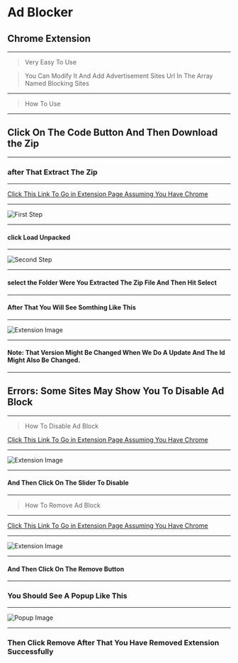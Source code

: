 # Ad Blocker
## Chrome Extension

---
> Very Easy To Use

> You Can Modify It And Add  Advertisement Sites Url In The Array Named Blocking Sites



---
> How To Use
---

## Click On The Code Button And Then Download the Zip

---

### after That Extract The Zip

---

[Click This Link To Go in Extension Page Assuming You Have Chrome](chrome://extensions)

---

![First Step]("https://raw.githubusercontent.com/sharifjameel90/ad-blocker/main/images/Step1.png")

---

#### click Load Unpacked

---

![Second Step]("https://raw.githubusercontent.com/sharifjameel90/ad-blocker/main/images/Step2.png")

---

#### select the Folder Were You Extracted The Zip File And Then Hit Select

---

#### After That You Will See Somthing Like This

---
![Extension Image]("https://raw.githubusercontent.com/sharifjameel90/ad-blocker/main/images/Extension.png")

---
#### Note: That Version Might Be Changed When We Do A Update And The Id Might Also Be Changed.


---

## Errors: Some Sites May Show You To Disable Ad Block


---
> How To Disable Ad Block

[Click This Link To Go in Extension Page Assuming You Have Chrome](chrome://extensions)

---

![Extension Image]("https://raw.githubusercontent.com/sharifjameel90/ad-blocker/main/images/Extension.png")

---

#### And Then Click On The Slider To Disable

---


> How To Remove Ad Block

---

[Click This Link To Go in Extension Page Assuming You Have Chrome](chrome://extensions)

---

![Extension Image]("https://raw.githubusercontent.com/sharifjameel90/ad-blocker/main/images/Extension.png")

---

#### And Then Click On The Remove Button

---

### You Should See A Popup Like This

---

![Popup Image]("https://raw.githubusercontent.com/sharifjameel90/ad-blocker/main/images/RemoveExt.png")

---

### Then Click Remove After That You Have Removed Extension Successfully